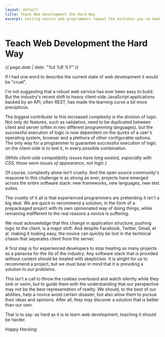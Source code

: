 ```yaml
---
layout: default
title: Teach Web Development the Hard Way
excerpt: Letting novice web programmers repeat the mistakes you've made might be good for them, just help them not to repeat their own.
---
```


Teach Web Development the Hard Way
==================================

_{{ page.date | date: "%d %B %Y" }}_

If I had one word to describe the current state of web development it would be "cruel".

I'm not suggesting that a robust web service has ever been easy to build. But the industry's recent shift to heavy client-side JavaScript applications  backed by an API, often REST, has made the learning curve a bit more precipitous. 

The biggest contributer to this increased complexity is the division of logic. Not only do features, such as validation, need to be duplicated between client and server (often in two different programming languages), but the successful execution of logic is now dependent on the quirks of a user's operating system, browser and a plethora of other configurable options. The only way for a programmer to guarantee successful execution of logic on the client-side is to test it, in every possible combination.

_(While client-side compatibility issues have long existed, especially with CSS, those were issues of appearance, not logic.)_ 

Of course, complexity alone isn't cruelty. And the open source community's response to this challenge is as strong as ever; projects have emerged across the entire software stack: new frameworks, new languages, new test suites.

The cruelty of it all is that experienced programmers are pretending it isn't a big deal. We are quick to recommend a solution, in the form of a prepackaged project with its own opinionated way of doing things, while remaining indifferent to the real reasons a novice is suffering.

We must acknowledge that this change in application structure, pushing logic to the client, is a major shift. And despite Facebook, Twitter, Gmail, et al. making it looking easy, the novice can quickly be lost in the technical chasm that separates client from the server.

A first step is for experienced developers to stop treating so many projects as a panacea for the ills of the industry. Any software stack that is provided without context should be treated with skepticism. It is alright for us to recommend a project, but we must bear in mind that it is providing a solution to _our_ problems. 

This isn't a call to throw the rookies overboard and watch silently while they sink or swim, but to guide them with the understanding that our perspective may not be the best representation of reality. We should, to the best of our abilities, help a novice avoid certain disaster, but also allow them to pursue their ideas and opinions. After all, they may discover a solution that is better than our own.

That is to say: as hard as it is to learn web development, teaching it should be harder.


_Happy Hacking_